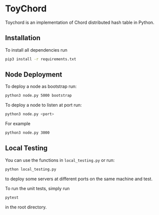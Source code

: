 # ToyChord

Toychord is an implementation of Chord distributed hash table in Python.

## Installation

To install all dependencies run

```bash
pip3 install -r requirements.txt
```
## Node Deployment

To deploy a node as bootstrap run:
```bash
python3 node.py 5000 bootstrap
```

To deploy a node to listen at port <port> run:
```bash 
python3 node.py <port>
```
For example 
```bash
python3 node.py 3000 
```

## Local Testing
You can use the functions in `local_testing.py` or run:
```bash
python local_testing.py
```
 to deploy some servers at different ports on the same machine and test.

 
 To run the unit tests, simply run
 ```bash
 pytest
 ```
 in the root directory.